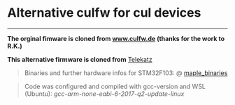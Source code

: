 # Alternative culfw for cul devices
___
**The orginal fimware is cloned from www.culfw.de (thanks for the work to R.K.)**

**This alternative firmware is cloned from** [Telekatz](https://github.com/Telekatz/a-culfw)

>Binaries and further hardware infos for STM32F103: @ [maple_binaries](https://github.com/juergs/maple_binaries) 

>Code was configured and compiled with gcc-version and WSL (Ubuntu): *gcc-arm-none-eabi-6-2017-q2-update-linux*



